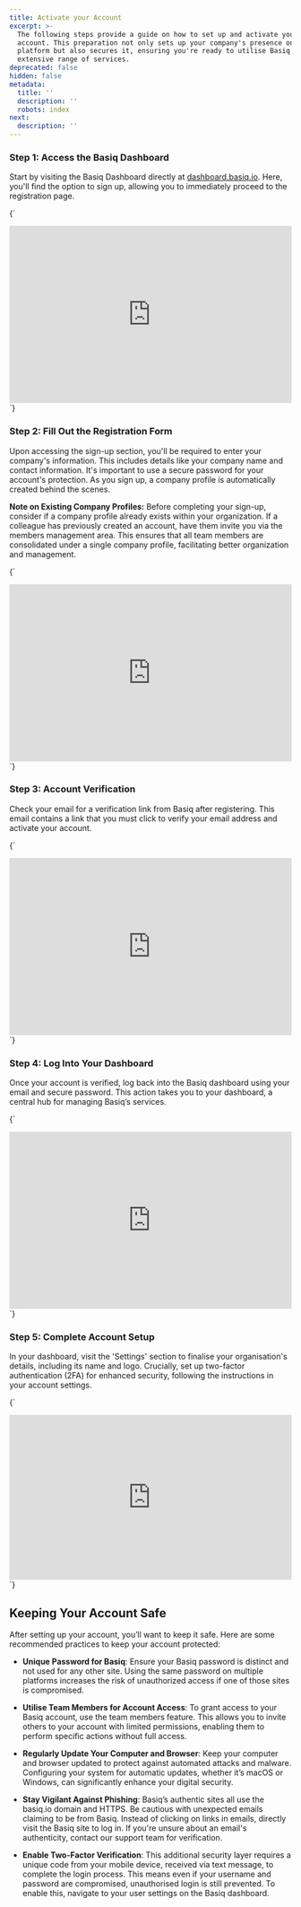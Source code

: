 ```yaml
---
title: Activate your Account
excerpt: >-
  The following steps provide a guide on how to set up and activate your Basiq
  account. This preparation not only sets up your company's presence on the
  platform but also secures it, ensuring you're ready to utilise Basiq's
  extensive range of services.
deprecated: false
hidden: false
metadata:
  title: ''
  description: ''
  robots: index
next:
  description: ''
---
```

### Step 1: Access the Basiq Dashboard

Start by visiting the Basiq Dashboard directly at [dashboard.basiq.io](https://dashboard.basiq.io). Here, you'll find the option to sign up, allowing you to immediately proceed to the registration page.

<HTMLBlock>{`
<div style="position: relative; padding-bottom: calc(54.55861070911722% + 41px); height: 0; width: 100%;"><iframe src="https://demo.arcade.software/zTaAEuzoNYTom6qJRvat?embed" title="Basiq Dashboard | Activate your Account" frameborder="0" loading="lazy" webkitallowfullscreen mozallowfullscreen allowfullscreen allow="clipboard-write" style="position: absolute; top: 0; left: 0; width: 100%; height: 100%;color-scheme: light;"></iframe></div>
`}</HTMLBlock>

### Step 2: Fill Out the Registration Form

Upon accessing the sign-up section, you'll be required to enter your company's information. This includes details like your company name and contact information. It's important to use a secure password for your account's protection. As you sign up, a company profile is automatically created behind the scenes.

**Note on Existing Company Profiles:** Before completing your sign-up, consider if a company profile already exists within your organization. If a colleague has previously created an account, have them invite you via the members management area. This ensures that all team members are consolidated under a single company profile, facilitating better organization and management.

<HTMLBlock>{`
<div style="position: relative; padding-bottom: calc(54.55861070911722% + 41px); height: 0; width: 100%;"><iframe src="https://demo.arcade.software/289dlTqgvgcfKy1uKNP3?embed" title="Basiq - Registration Form" frameborder="0" loading="lazy" webkitallowfullscreen mozallowfullscreen allowfullscreen allow="clipboard-write" style="position: absolute; top: 0; left: 0; width: 100%; height: 100%;color-scheme: light;"></iframe></div>
`}</HTMLBlock>

### Step 3: Account Verification

Check your email for a verification link from Basiq after registering. This email contains a link that you must click to verify your email address and activate your account.

<HTMLBlock>{`
<div style="position: relative; padding-bottom: calc(54.55861070911722% + 41px); height: 0; width: 100%;"><iframe src="https://demo.arcade.software/6NBdW3y5d2CMiWHbJ8JS?embed" title="Basiq - Account Verification" frameborder="0" loading="lazy" webkitallowfullscreen mozallowfullscreen allowfullscreen allow="clipboard-write" style="position: absolute; top: 0; left: 0; width: 100%; height: 100%;color-scheme: light;"></iframe></div>
`}</HTMLBlock>

### Step 4: Log Into Your Dashboard

Once your account is verified, log back into the Basiq dashboard using your email and secure password. This action takes you to your dashboard, a central hub for managing Basiq’s services.

<HTMLBlock>{`
<div style="position: relative; padding-bottom: calc(54.55861070911722% + 41px); height: 0; width: 100%;"><iframe src="https://demo.arcade.software/fz3oQDFuivaJDZmeNcBz?embed" title="Basiq - Log Into Your Dashboard" frameborder="0" loading="lazy" webkitallowfullscreen mozallowfullscreen allowfullscreen allow="clipboard-write" style="position: absolute; top: 0; left: 0; width: 100%; height: 100%;color-scheme: light;"></iframe></div>
`}</HTMLBlock>

### Step 5: Complete Account Setup

In your dashboard, visit the 'Settings' section to finalise your organisation's details, including its name and logo. Crucially, set up two-factor authentication (2FA) for enhanced security, following the instructions in your account settings. 

<HTMLBlock>{`
<div style="position: relative; padding-bottom: calc(50.161117078410314% + 41px); height: 0; width: 100%;"><iframe src="https://demo.arcade.software/dovS6GmzDt1tXBDnsdPe?embed" title="Basiq - 2FA " frameborder="0" loading="lazy" webkitallowfullscreen mozallowfullscreen allowfullscreen allow="clipboard-write" style="position: absolute; top: 0; left: 0; width: 100%; height: 100%;color-scheme: light;"></iframe></div>
`}</HTMLBlock>

## Keeping Your Account Safe

After setting up your account, you’ll want to keep it safe. Here are some recommended practices to keep your account protected:

* **Unique Password for Basiq**: Ensure your Basiq password is distinct and not used for any other site. Using the same password on multiple platforms increases the risk of unauthorized access if one of those sites is compromised.

* **Utilise Team Members for Account Access**: To grant access to your Basiq account, use the team members feature. This allows you to invite others to your account with limited permissions, enabling them to perform specific actions without full access.

* **Regularly Update Your Computer and Browser**: Keep your computer and browser updated to protect against automated attacks and malware. Configuring your system for automatic updates, whether it’s macOS or Windows, can significantly enhance your digital security.

* **Stay Vigilant Against Phishing**: Basiq’s authentic sites all use the basiq.io domain and HTTPS. Be cautious with unexpected emails claiming to be from Basiq. Instead of clicking on links in emails, directly visit the Basiq site to log in. If you're unsure about an email's authenticity, contact our support team for verification.

* **Enable Two-Factor Verification**: This additional security layer requires a unique code from your mobile device, received via text message, to complete the login process. This means even if your username and password are compromised, unauthorised login is still prevented. To enable this, navigate to your user settings on the Basiq dashboard.
